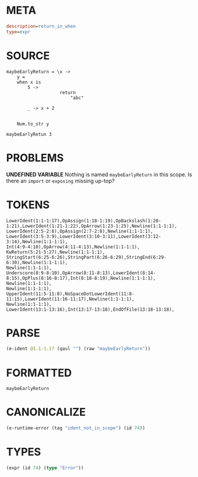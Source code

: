 # META
~~~ini
description=return_in_when
type=expr
~~~
# SOURCE
~~~roc
maybeEarlyReturn = \x ->
    y =
    when x is
        5 ->
                    return
                        "abc"

        _ -> x + 2


    Num.to_str y

maybeEarlyRetun 3
~~~
# PROBLEMS
**UNDEFINED VARIABLE**
Nothing is named `maybeEarlyReturn` in this scope.
Is there an `import` or `exposing` missing up-top?

# TOKENS
~~~zig
LowerIdent(1:1-1:17),OpAssign(1:18-1:19),OpBackslash(1:20-1:21),LowerIdent(1:21-1:22),OpArrow(1:23-1:25),Newline(1:1-1:1),
LowerIdent(2:5-2:6),OpAssign(2:7-2:8),Newline(1:1-1:1),
LowerIdent(3:5-3:9),LowerIdent(3:10-3:11),LowerIdent(3:12-3:14),Newline(1:1-1:1),
Int(4:9-4:10),OpArrow(4:11-4:13),Newline(1:1-1:1),
KwReturn(5:21-5:27),Newline(1:1-1:1),
StringStart(6:25-6:26),StringPart(6:26-6:29),StringEnd(6:29-6:30),Newline(1:1-1:1),
Newline(1:1-1:1),
Underscore(8:9-8:10),OpArrow(8:11-8:13),LowerIdent(8:14-8:15),OpPlus(8:16-8:17),Int(8:18-8:19),Newline(1:1-1:1),
Newline(1:1-1:1),
Newline(1:1-1:1),
UpperIdent(11:5-11:8),NoSpaceDotLowerIdent(11:8-11:15),LowerIdent(11:16-11:17),Newline(1:1-1:1),
Newline(1:1-1:1),
LowerIdent(13:1-13:16),Int(13:17-13:18),EndOfFile(13:18-13:18),
~~~
# PARSE
~~~clojure
(e-ident @1.1-1.17 (qaul "") (raw "maybeEarlyReturn"))
~~~
# FORMATTED
~~~roc
maybeEarlyReturn
~~~
# CANONICALIZE
~~~clojure
(e-runtime-error (tag "ident_not_in_scope") (id 74))
~~~
# TYPES
~~~clojure
(expr (id 74) (type "Error"))
~~~
